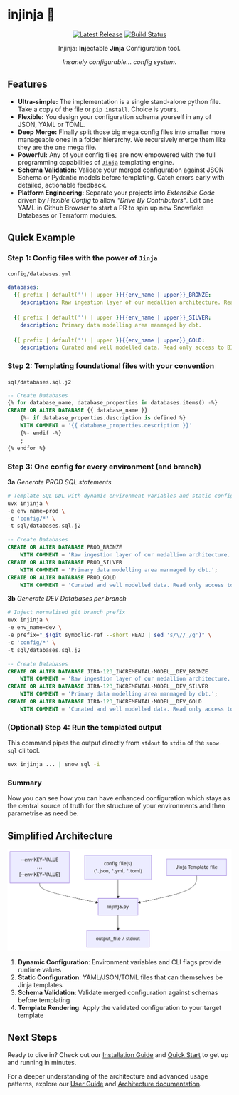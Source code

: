 # injinja 🥷

<p align="center">
    <!-- TODO: Catchy Logo, 450px wide -->
    <a href="https://github.com/neozenith/injinja/releases"><img src="https://img.shields.io/github/release/neozenith/injinja" alt="Latest Release"></a>
    <a href="https://github.com/neozenith/injinja/actions/workflows/publish.yml"><img src="https://github.com/neozenith/injinja/actions/workflows/publish.yml/badge.svg" alt="Build Status"></a>
</p>

<p align="center">Injinja: <b>Inj</b>ectable <b>Jinja</b> Configuration tool.</p>
<p align="center"><i>Insanely configurable... config system.</i></p>

<!-- TODO: Animated GIF demoing features. 800px wide -->

## Features

- **Ultra-simple:** The implementation is a single stand-alone python file. Take a copy of the file or `pip install`. Choice is yours.
- **Flexible:** You design your configuration schema yourself in any of JSON, YAML or TOML.
- **Deep Merge:** Finally split those big mega config files into smaller more manageable ones in a folder hierarchy. We recursively merge them like they are the one mega file.
- **Powerful:** Any of your config files are now empowered with the full programming capabilities of [`Jinja`](https://jinja.palletsprojects.com/en/stable/) templating engine.
- **Schema Validation:** Validate your merged configuration against JSON Schema or Pydantic models before templating. Catch errors early with detailed, actionable feedback.
- **Platform Engineering:** Separate your projects into _Extensible Code_ driven by _Flexible Config_ to allow _"Drive By Contributors"_. Edit one YAML in Github Browser to start a PR to spin up new Snowflake Databases or Terraform modules.

## Quick Example

### **Step 1**: Config files with the power of `Jinja`

`config/databases.yml`

```yml
databases:
  {{ prefix | default('') | upper }}{{env_name | upper}}_BRONZE:
    description: Raw ingestion layer of our medallion architecture. Read only access for dbt. Write only for ingestion tools.

  {{ prefix | default('') | upper }}{{env_name | upper}}_SILVER:
    description: Primary data modelling area manmaged by dbt.

  {{ prefix | default('') | upper }}{{env_name | upper}}_GOLD:
    description: Curated and well modelled data. Read only access to BI tools.
```

### **Step 2**: Templating foundational files with your convention

`sql/databases.sql.j2`

```sql
-- Create Databases
{% for database_name, database_properties in databases.items() -%}
CREATE OR ALTER DATABASE {{ database_name }}
    {%- if database_properties.description is defined %}
    WITH COMMENT = '{{ database_properties.description }}'
    {%- endif -%}
    ;
{% endfor %}
```

### **Step 3**: One config for every environment (and branch)

**3a** _Generate PROD SQL statements_

```sh
# Template SQL DDL with dynamic environment variables and static config
uvx injinja \
-e env_name=prod \
-c 'config/*' \
-t sql/databases.sql.j2
```

```sql
-- Create Databases
CREATE OR ALTER DATABASE PROD_BRONZE
    WITH COMMENT = 'Raw ingestion layer of our medallion architecture. Read only access for dbt. Write only for ingestion tools.';
CREATE OR ALTER DATABASE PROD_SILVER
    WITH COMMENT = 'Primary data modelling area manmaged by dbt.';
CREATE OR ALTER DATABASE PROD_GOLD
    WITH COMMENT = 'Curated and well modelled data. Read only access to BI tools.';
```

**3b** _Generate DEV Databases per branch_

```sh
# Inject normalised git branch prefix
uvx injinja \
-e env_name=dev \
-e prefix="_$(git symbolic-ref --short HEAD | sed 's/\//_/g')" \ 
-c 'config/*' \
-t sql/databases.sql.j2
```

```sql
-- Create Databases
CREATE OR ALTER DATABASE JIRA-123_INCREMENTAL-MODEL__DEV_BRONZE
    WITH COMMENT = 'Raw ingestion layer of our medallion architecture. Read only access for dbt. Write only for ingestion tools.';
CREATE OR ALTER DATABASE JIRA-123_INCREMENTAL-MODEL__DEV_SILVER
    WITH COMMENT = 'Primary data modelling area manmaged by dbt.';
CREATE OR ALTER DATABASE JIRA-123_INCREMENTAL-MODEL__DEV_GOLD
    WITH COMMENT = 'Curated and well modelled data. Read only access to BI tools.';
```

### **(Optional) Step 4**: Run the templated output

This command pipes the output directly from `stdout` to `stdin` of the `snow sql` cli tool.

```sh
uvx injinja ... | snow sql -i
```

### **Summary**

Now you can see how you can have enhanced configuration which stays as the central source of truth for the structure of your environments and then parametrise as need be.

## Simplified Architecture

![Overview Diagram](https://github.com/neozenith/injinja/blob/main/diagrams/overview.png?raw=true)

1. **Dynamic Configuration**: Environment variables and CLI flags provide runtime values
2. **Static Configuration**: YAML/JSON/TOML files that can themselves be Jinja templates
3. **Schema Validation**: Validate merged configuration against schemas before templating
4. **Template Rendering**: Apply the validated configuration to your target template

## Next Steps

Ready to dive in? Check out our [Installation Guide](user-guide/installation.md) and [Quick Start](user-guide/quick-start.md) to get up and running in minutes.

For a deeper understanding of the architecture and advanced usage patterns, explore our [User Guide](user-guide/configuration.md) and [Architecture documentation](architecture/overview.md).
